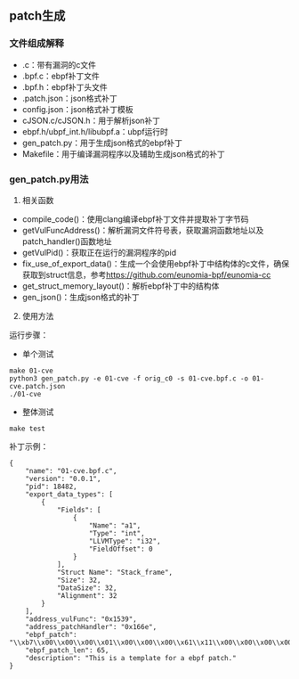 ## patch生成

### 文件组成解释
- .c：带有漏洞的c文件
- .bpf.c：ebpf补丁文件
- .bpf.h：ebpf补丁头文件
- .patch.json：json格式补丁
- config.json：json格式补丁模板
- cJSON.c/cJSON.h：用于解析json补丁
- ebpf.h/ubpf_int.h/libubpf.a：ubpf运行时
- gen_patch.py：用于生成json格式的ebpf补丁
- Makefile：用于编译漏洞程序以及辅助生成json格式的补丁

### gen_patch.py用法
1. 相关函数
- compile_code()：使用clang编译ebpf补丁文件并提取补丁字节码
- getVulFuncAddress()：解析漏洞文件符号表，获取漏洞函数地址以及patch_handler()函数地址
- getVulPid()：获取正在运行的漏洞程序的pid
- fix_use_of_export_data()：生成一个会使用ebpf补丁中结构体的c文件，确保获取到struct信息，参考<https://github.com/eunomia-bpf/eunomia-cc>
- get_struct_memory_layout()：解析ebpf补丁中的结构体
- gen_json()：生成json格式的补丁

2. 使用方法

运行步骤：
- 单个测试
```shell
make 01-cve
python3 gen_patch.py -e 01-cve -f orig_c0 -s 01-cve.bpf.c -o 01-cve.patch.json
./01-cve
```
- 整体测试
```shell
make test
```

补丁示例：
```shell
{
    "name": "01-cve.bpf.c",
    "version": "0.0.1",
    "pid": 18482,
    "export_data_types": [
        {
            "Fields": [
                {
                    "Name": "a1",
                    "Type": "int",
                    "LLVMType": "i32",
                    "FieldOffset": 0
                }
            ],
            "Struct Name": "Stack_frame",
            "Size": 32,
            "DataSize": 32,
            "Alignment": 32
        }
    ],
    "address_vulFunc": "0x1539",
    "address_patchHandler": "0x166e",
    "ebpf_patch": "\\xb7\\x00\\x00\\x00\\x01\\x00\\x00\\x00\\x61\\x11\\x00\\x00\\x00\\x00\\x00\\x00\\x67\\x01\\x00\\x00\\x20\\x00\\x00\\x00\\xc7\\x01\\x00\\x00\\x20\\x00\\x00\\x00\\x65\\x01\\x02\\x00\\x88\\x13\\x00\\x00\\xb7\\x01\\x00\\x00\\x64\\x00\\x00\\x00\\x85\\x00\\x00\\x00\\x01\\x00\\x00\\x00\\x95\\x00\\x00\\x00\\x00\\x00\\x00\\x00",
    "ebpf_patch_len": 65,
    "description": "This is a template for a ebpf patch."
}
```